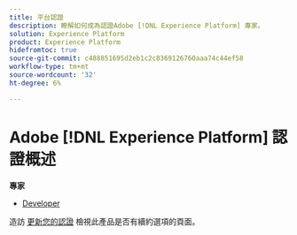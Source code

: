 ```yaml
---
title: 平台認證
description: 瞭解如何成為認證Adobe [!DNL Experience Platform] 專家。
solution: Experience Platform
product: Experience Platform
hidefromtoc: true
source-git-commit: c488851695d2eb1c2c8369126760aaa74c44ef58
workflow-type: tm+mt
source-wordcount: '32'
ht-degree: 6%

---
```


# Adobe [!DNL Experience Platform] 認證概述

**專家**

* [Developer](/help/certifications/aep/aep-e-foundations.md) <!--AD0-E601-->

造訪 [更新您的認證](/help/certifications/renew.md) 檢視此產品是否有續約選項的頁面。
